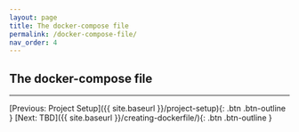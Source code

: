 ```yaml
---
layout: page
title: The docker-compose file
permalink: /docker-compose-file/
nav_order: 4
---
```


## The docker-compose file

<p></p>

<hr>

[Previous: Project Setup]({{ site.baseurl }}/project-setup){: .btn .btn-outline }
[Next: TBD]({{ site.baseurl }}/creating-dockerfile/){: .btn .btn-outline }
